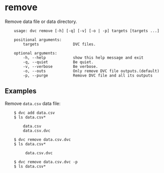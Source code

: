 # remove

Remove data file or data directory.

```usage
    usage: dvc remove [-h] [-q] [-v] [-o | -p] targets [targets ...]

    positional arguments:
        targets               DVC files.

    optional arguments:
        -h, --help            show this help message and exit
        -q, --quiet           Be quiet.
        -v, --verbose         Be verbose.
        -o, --outs            Only remove DVC file outputs.(default)
        -p, --purge           Remove DVC file and all its outputs
```

## Examples

Remove `data.csv` data file:

```dvc
    $ dvc add data.csv
    $ ls data.csv*

        data.csv
        data.csv.dvc

    $ dvc remove data.csv.dvc
    $ ls data.csv*

         data.csv.dvc

    $ dvc remove data.csv.dvc -p
    $ ls data.csv*
```
